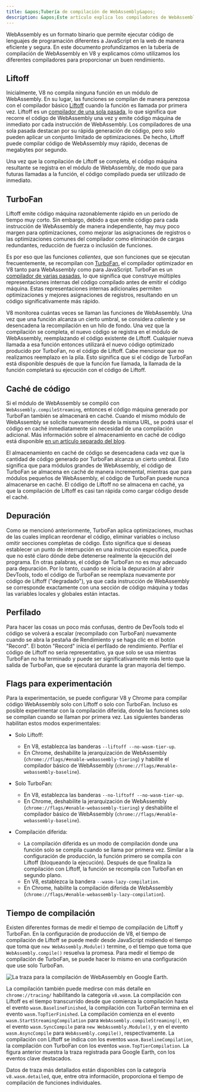 ```yaml
---
title: &apos;Tubería de compilación de WebAssembly&apos;
description: &apos;Este artículo explica los compiladores de WebAssembly de V8 y cuándo compilan el código de WebAssembly.&apos;
---
```


WebAssembly es un formato binario que permite ejecutar código de lenguajes de programación diferentes a JavaScript en la web de manera eficiente y segura. En este documento profundizamos en la tubería de compilación de WebAssembly en V8 y explicamos cómo utilizamos los diferentes compiladores para proporcionar un buen rendimiento.

## Liftoff

Inicialmente, V8 no compila ninguna función en un módulo de WebAssembly. En su lugar, las funciones se compilan de manera perezosa con el compilador básico [Liftoff](/blog/liftoff) cuando la función es llamada por primera vez. Liftoff es un [compilador de una sola pasada](https://en.wikipedia.org/wiki/One-pass_compiler), lo que significa que recorre el código de WebAssembly una vez y emite código máquina de inmediato por cada instrucción de WebAssembly. Los compiladores de una sola pasada destacan por su rápida generación de código, pero solo pueden aplicar un conjunto limitado de optimizaciones. De hecho, Liftoff puede compilar código de WebAssembly muy rápido, decenas de megabytes por segundo.

Una vez que la compilación de Liftoff se completa, el código máquina resultante se registra en el módulo de WebAssembly, de modo que para futuras llamadas a la función, el código compilado pueda ser utilizado de inmediato.

## TurboFan

Liftoff emite código máquina razonablemente rápido en un período de tiempo muy corto. Sin embargo, debido a que emite código para cada instrucción de WebAssembly de manera independiente, hay muy poco margen para optimizaciones, como mejorar las asignaciones de registros o las optimizaciones comunes del compilador como eliminación de cargas redundantes, reducción de fuerza o inclusión de funciones.

Es por eso que las funciones _calientes_, que son funciones que se ejecutan frecuentemente, se recompilan con [TurboFan](/docs/turbofan), el compilador optimizador en V8 tanto para WebAssembly como para JavaScript. TurboFan es un [compilador de varias pasadas](https://en.wikipedia.org/wiki/Multi-pass_compiler), lo que significa que construye múltiples representaciones internas del código compilado antes de emitir el código máquina. Estas representaciones internas adicionales permiten optimizaciones y mejores asignaciones de registros, resultando en un código significativamente más rápido.

V8 monitorea cuántas veces se llaman las funciones de WebAssembly. Una vez que una función alcanza un cierto umbral, se considera _caliente_ y se desencadena la recompilación en un hilo de fondo. Una vez que la compilación se completa, el nuevo código se registra en el módulo de WebAssembly, reemplazando el código existente de Liftoff. Cualquier nueva llamada a esa función entonces utilizará el nuevo código optimizado producido por TurboFan, no el código de Liftoff. Cabe mencionar que no realizamos reemplazo en la pila. Esto significa que si el código de TurboFan está disponible después de que la función fue llamada, la llamada de la función completará su ejecución con el código de Liftoff.

## Caché de código

Si el módulo de WebAssembly se compiló con `WebAssembly.compileStreaming`, entonces el código máquina generado por TurboFan también se almacenará en caché. Cuando el mismo módulo de WebAssembly se solicite nuevamente desde la misma URL, se podrá usar el código en caché inmediatamente sin necesidad de una compilación adicional. Más información sobre el almacenamiento en caché de código está disponible [en un artículo separado del blog](/blog/wasm-code-caching).

El almacenamiento en caché de código se desencadena cada vez que la cantidad de código generado por TurboFan alcanza un cierto umbral. Esto significa que para módulos grandes de WebAssembly, el código de TurboFan se almacena en caché de manera incremental, mientras que para módulos pequeños de WebAssembly, el código de TurboFan puede nunca almacenarse en caché. El código de Liftoff no se almacena en caché, ya que la compilación de Liftoff es casi tan rápida como cargar código desde el caché.

## Depuración

Como se mencionó anteriormente, TurboFan aplica optimizaciones, muchas de las cuales implican reordenar el código, eliminar variables o incluso omitir secciones completas de código. Esto significa que si deseas establecer un punto de interrupción en una instrucción específica, puede que no esté claro dónde debe detenerse realmente la ejecución del programa. En otras palabras, el código de TurboFan no es muy adecuado para depuración. Por lo tanto, cuando se inicia la depuración al abrir DevTools, todo el código de TurboFan se reemplaza nuevamente por código de Liftoff ("degradado"), ya que cada instrucción de WebAssembly se corresponde exactamente con una sección de código máquina y todas las variables locales y globales están intactas.

## Perfilado

Para hacer las cosas un poco más confusas, dentro de DevTools todo el código se volverá a escalar (recompilado con TurboFan) nuevamente cuando se abra la pestaña de Rendimiento y se haga clic en el botón "Record". El botón "Record" inicia el perfilado de rendimiento. Perfilar el código de Liftoff no sería representativo, ya que solo se usa mientras TurboFan no ha terminado y puede ser significativamente más lento que la salida de TurboFan, que se ejecutará durante la gran mayoría del tiempo.

## Flags para experimentación

Para la experimentación, se puede configurar V8 y Chrome para compilar código WebAssembly solo con Liftoff o solo con TurboFan. Incluso es posible experimentar con la compilación diferida, donde las funciones solo se compilan cuando se llaman por primera vez. Las siguientes banderas habilitan estos modos experimentales:

- Solo Liftoff:
    - En V8, establezca las banderas `--liftoff --no-wasm-tier-up`.
    - En Chrome, deshabilite la jerarquización de WebAssembly (`chrome://flags/#enable-webassembly-tiering`) y habilite el compilador básico de WebAssembly (`chrome://flags/#enable-webassembly-baseline`).

- Solo TurboFan:
    - En V8, establezca las banderas `--no-liftoff --no-wasm-tier-up`.
    - En Chrome, deshabilite la jerarquización de WebAssembly (`chrome://flags/#enable-webassembly-tiering`) y deshabilite el compilador básico de WebAssembly (`chrome://flags/#enable-webassembly-baseline`).

- Compilación diferida:
    - La compilación diferida es un modo de compilación donde una función solo se compila cuando se llama por primera vez. Similar a la configuración de producción, la función primero se compila con Liftoff (bloqueando la ejecución). Después de que finaliza la compilación con Liftoff, la función se recompila con TurboFan en segundo plano.
    - En V8, establezca la bandera `--wasm-lazy-compilation`.
    - En Chrome, habilite la compilación diferida de WebAssembly (`chrome://flags/#enable-webassembly-lazy-compilation`).

## Tiempo de compilación

Existen diferentes formas de medir el tiempo de compilación de Liftoff y TurboFan. En la configuración de producción de V8, el tiempo de compilación de Liftoff se puede medir desde JavaScript midiendo el tiempo que toma que `new WebAssembly.Module()` termine, o el tiempo que toma que `WebAssembly.compile()` resuelva la promesa. Para medir el tiempo de compilación de TurboFan, se puede hacer lo mismo en una configuración que use solo TurboFan.

![La traza para la compilación de WebAssembly en [Google Earth](https://earth.google.com/web).](/_img/wasm-compilation-pipeline/trace.svg)

La compilación también puede medirse con más detalle en `chrome://tracing/` habilitando la categoría `v8.wasm`. La compilación con Liftoff es el tiempo transcurrido desde que comienza la compilación hasta el evento `wasm.BaselineFinished`, la compilación con TurboFan termina en el evento `wasm.TopTierFinished`. La compilación comienza en el evento `wasm.StartStreamingCompilation` para `WebAssembly.compileStreaming()`, en el evento `wasm.SyncCompile` para `new WebAssembly.Module()`, y en el evento `wasm.AsyncCompile` para `WebAssembly.compile()`, respectivamente. La compilación con Liftoff se indica con los eventos `wasm.BaselineCompilation`, la compilación con TurboFan con los eventos `wasm.TopTierCompilation`. La figura anterior muestra la traza registrada para Google Earth, con los eventos clave destacados.

Datos de traza más detallados están disponibles con la categoría `v8.wasm.detailed`, que, entre otra información, proporciona el tiempo de compilación de funciones individuales.
